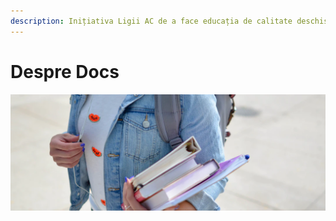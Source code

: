 ```yaml
---
description: Inițiativa Ligii AC de a face educația de calitate deschisă tuturor.
---
```


# Despre Docs



![Imagine de @element5digital pe Unsplash](.gitbook/assets/image.png)

